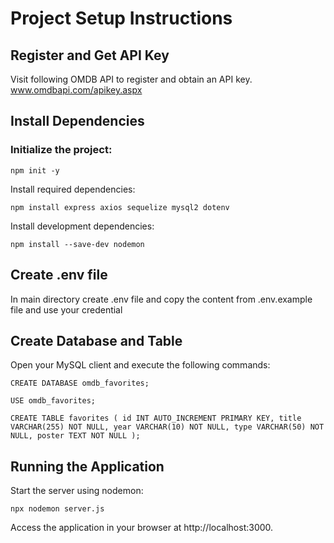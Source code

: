 # Project Setup Instructions

## Register and Get API Key

Visit following OMDB API to register and obtain an API key.
www.omdbapi.com/apikey.aspx

## Install Dependencies

### Initialize the project:

`npm init -y`

Install required dependencies:

`npm install express axios sequelize mysql2 dotenv`

Install development dependencies:

`npm install --save-dev nodemon`

## Create .env file 
In main directory create .env file and copy the content from .env.example file and use your credential

## Create Database and Table

Open your MySQL client and execute the following commands:

`CREATE DATABASE omdb_favorites;`

`USE omdb_favorites;`

`CREATE TABLE favorites (
    id INT AUTO_INCREMENT PRIMARY KEY,
    title VARCHAR(255) NOT NULL,
    year VARCHAR(10) NOT NULL,
    type VARCHAR(50) NOT NULL,
    poster TEXT NOT NULL
);`

## Running the Application

Start the server using nodemon:

`npx nodemon server.js`

Access the application in your browser at http://localhost:3000.